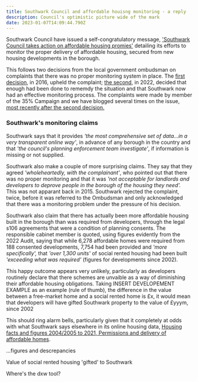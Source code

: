 ```yaml
---
title: Southwark Council and affordable houisng monitoring - a reply
description: Council's optimistic picture wide of the mark
date: 2023-01-07T14:09:44.790Z
---
```

Southwark Council have issued a self-congratulatory message, ['Southwark Council takes action on affordable housing promies'](https://www.southwark.gov.uk/news/2022/dec/southwark-council-takes-action-on-affordable-homes-promises#:~:text=21%20December%202022,fulfil%20their%20affordable%20housing%20commitments.) detailing its efforts to monitor the proper delivery of affordable housing, secured from new housing developments in the borough.

This follows two decisions from the local government ombudsman on complaints that there was no proper monitoring system in place.  The [first decision](https://www.35percent.org/img/LGOFinalDecisionSOR.pdf), in 2016, upheld the complaint; [ the second](https://www.lgo.org.uk/decisions/planning/other/21-009-646), in 2022, decided that enough had been  done to rememdy the situation and that Southwark now had an effective monitoring process.  The complaints were made by member of the 35% Campaign and we have blogged several times on the issue, [most recently after the second decision.](https://www.35percent.org/posts/ombudsman-rejects-affordable-housing-complaint-against-southwark/)

### Southwark's monitoring claims

Southwark says that it provides *'the most comprehensive set of data...in a very transparent online way'*, in advance of any borough in the country and that *'the council's planning enforcement team investigate'*, if information is missing or not supplied.

Southwark also make a couple of more surprising claims.  They say that they agreed *'wholeheartedly, with the complainant'*, who pointed out that there was no proper monitoring and that it was *'not acceptable for landlords and developers to deprove people in the borough of the housing they need'.*  This was not apparant back in 2015.  Southwark rejected the complaint, twice, before it was referred to the Ombudsman and only acknowledged that there was a monitoring problem under the pressure of his decision.

Southwark also claim that there has actually been more affordable housing built in the borough than was required from developers, through the legal s106 agreements that were a condition of planning consents.  The responsible cabinet member is quoted, using figures evidently from the 2022 Audit, saying that while 6,278 affordable homes were required from 188 consented developments, 7,754 had been provided and *'more specifically',* that *'over 1,300 units'* of social rented housing had been built *'exceeding what was required'* (figures for developments since 2002).

This happy outcome appears very unlikely, particularly as developers routinely declare that there schemes are unvaible as a way of diminishing their affordable housing obligations.  Taking INSERT DEVELOPEMENT EXAMPLE as an example (rule of thumb), the difference in the value between a free-market home and a social rented home is  £x, it would mean that developers will have gifted Southwark property to the value of £yyym, since 2002

This should ring alarm bells, particularly given that it completely at odds with what Southwark says elsewhere in its online housing data, [Housing facts and figures 2004/2005 to 2021, Permissions and delivery of affordable homes](<Housing facts and figures 2004/2005 to 2021 Permissions and delivery of affordable homes>).

...figures and descrepancies

Value of social rented housing 'gifted' to Southwark

Where's the dxw tool?